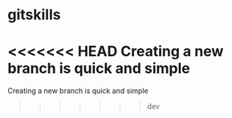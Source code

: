 # gitskills
<<<<<<< HEAD
Creating a new branch is quick and simple
=======
Creating a new branch is quick and simple
>>>>>>> dev
